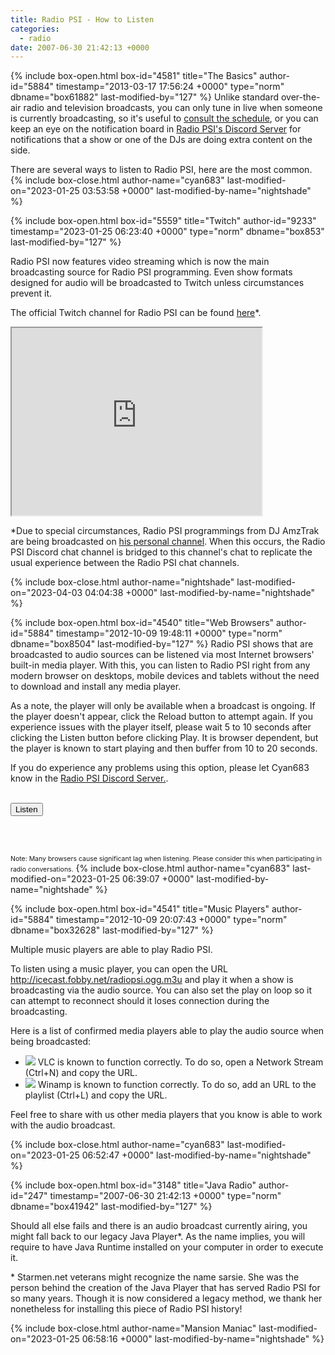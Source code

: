 ```yaml
---
title: Radio PSI - How to Listen
categories:
  - radio
date: 2007-06-30 21:42:13 +0000
---
```

{% include box-open.html box-id="4581" title="The Basics" author-id="5884" timestamp="2013-03-17 17:56:24 +0000" type="norm" dbname="box61882" last-modified-by="127" %}
Unlike standard over-the-air radio and television broadcasts, you can only tune in live when someone is currently broadcasting, so it's useful to <a href="http://starmen.net/radio/schedule.php">consult the schedule</a>, or you can keep an eye on the notification board in <a href="http://starmen.net/radio/discord.php">Radio PSI's Discord Server</a> for notifications that a show or one of the DJs are doing extra content on the side.

There are several ways to listen to Radio PSI, here are the most common.
{% include box-close.html author-name="cyan683" last-modified-on="2023-01-25 03:53:58 +0000" last-modified-by-name="nightshade" %}

{% include box-open.html box-id="5559" title="Twitch" author-id="9233" timestamp="2023-01-25 06:23:40 +0000" type="norm" dbname="box853" last-modified-by="127" %}
<p>
Radio PSI now features video streaming which is now the main broadcasting source for Radio PSI programming. Even show formats designed for audio will be broadcasted to Twitch unless circumstances prevent it.
</p>

<p>
The official Twitch channel for Radio PSI can be found <a href="http://www.twitch.tv/radiopsi">here</a>*.
</p>

<iframe
    src="https://player.twitch.tv/?channel=radiopsi&parent=starmen.net"
    height="300"
    width="400"
    allowfullscreen="true">
</iframe>

<p>
*Due to special circumstances, Radio PSI programmings from DJ AmzTrak are being broadcasted on <a href="http://www.twitch.tv/amzrigh">his personal channel</a>. When this occurs, the Radio PSI Discord chat channel is bridged to this channel's chat to replicate the usual experience between the Radio PSI chat channels.
</p>
{% include box-close.html author-name="nightshade" last-modified-on="2023-04-03 04:04:38 +0000" last-modified-by-name="nightshade" %}

{% include box-open.html box-id="4540" title="Web Browsers" author-id="5884" timestamp="2012-10-09 19:48:11 +0000" type="norm" dbname="box8504" last-modified-by="127" %}
Radio PSI shows that are broadcasted to audio sources can be listened via most Internet browsers' built-in media player. With this, you can listen to Radio PSI right from any modern browser on desktops, mobile devices and tablets without the need to download and install any media player.

<p>As a note, the player will only be available when a broadcast is ongoing. If the player doesn't appear, click the Reload button to attempt again. If you experience issues with the player itself, please wait 5 to 10 seconds after clicking the Listen button before clicking Play. It is browser dependent, but the player is known to start playing and then buffer from 10 to 20 seconds.
</p>

<p>If you do experience any problems using this option, please let Cyan683 know in the <a href="http://starmen.net/radio/miscellaneous/discord.php">Radio PSI Discord Server.</a>.
</p>

<br /><input id="browserPlayerButton" type="button" value="Listen" onClick="var myFrame=document.getElementById('browserPlayer'); myFrame.src = 'http://icecast.fobby.net/browserplayer/browserPlayer.xsl'; myFrame.hidden=false; document.getElementById('browserPlayerButton').value='Reload';" />

<br />
<br /><iframe id="browserPlayer" src="" style="height:160px; width:445px;" scrolling="false" seamless="true" hidden="true">Your browser does not seem to support frames.</iframe>

<span style="font-size:0.75em">Note: Many browsers cause significant lag when listening. Please consider this when participating in radio conversations.</span>
{% include box-close.html author-name="cyan683" last-modified-on="2023-01-25 06:39:07 +0000" last-modified-by-name="nightshade" %}

{% include box-open.html box-id="4541" title="Music Players" author-id="5884" timestamp="2012-10-09 20:07:43 +0000" type="norm" dbname="box32628" last-modified-by="127" %}
<p>
Multiple music players are able to play Radio PSI.
</p>

<p>
To listen using a music player, you can open the URL <a href="http://icecast.fobby.net/radiopsi.ogg.m3u">http://icecast.fobby.net/radiopsi.ogg.m3u</a> and play it when a show is broadcasting via the audio source. You can also set the play on loop so it can attempt to reconnect should it loses connection during the broadcasting.
</p>

<p>
Here is a list of confirmed media players able to play the audio source when being broadcasted:
</p>

<ul>
<li><img src="http://starmen.net/radio/images/icons/vlc.png" /> VLC is known to function correctly. To do so, open a Network Stream (Ctrl+N) and copy the URL.</li>
<li><img src="http://starmen.net/radio/images/icons/winamp.ico" /> Winamp is known to function correctly. To do so, add an URL to the playlist (Ctrl+L) and copy the URL.</li>
</ul>

<p>
Feel free to share with us other media players that you know is able to work with the audio broadcast.
</p>
{% include box-close.html author-name="cyan683" last-modified-on="2023-01-25 06:52:47 +0000" last-modified-by-name="nightshade" %}

{% include box-open.html box-id="3148" title="Java Radio" author-id="247" timestamp="2007-06-30 21:42:13 +0000" type="norm" dbname="box41942" last-modified-by="127" %}
<div id="java">
Should all else fails and there is an audio broadcast currently airing, you might fall back to our legacy Java Player*. As the name implies, you will require to have Java Runtime installed on your computer in order to execute it.

<p>
<div align="center"><popupbutton src="http://icecast.fobby.net/jorbis/index.html" width="450" height="60" value="Play Radio PSI" /></div>
</p>

<p>
* Starmen.net veterans might recognize the name sarsie. She was the person behind the creation of the Java Player that has served Radio PSI for so many years. Though it is now considered a legacy method, we thank her nonetheless for installing this piece of Radio PSI history!
</p>
</div>
{% include box-close.html author-name="Mansion Maniac" last-modified-on="2023-01-25 06:58:16 +0000" last-modified-by-name="nightshade" %}
